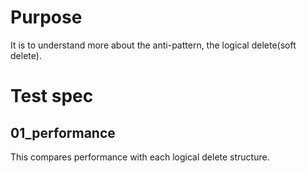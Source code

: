 # Purpose
It is to understand more about the anti-pattern, the logical delete(soft delete).

# Test spec
## 01_performance
This compares performance with each logical delete structure.
